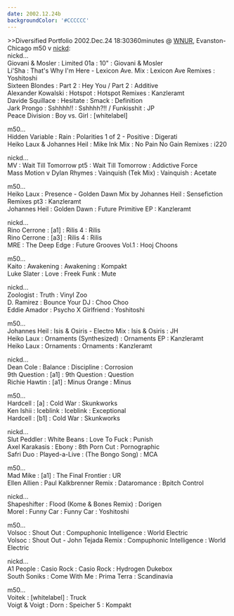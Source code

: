 ```yaml
---
date: 2002.12.24b
backgroundColor: '#CCCCCC'
---
```


\>>Diversified Portfolio 2002.Dec.24 18:30360minutes @ [WNUR](http://www.wnur.org/), Evanston-Chicago m50 v [nickd](http://dj.nickd.org/):  
nickd...  
Giovani & Mosler : Limited 01a : 10" : Giovani & Mosler  
Li'Sha : That's Why I'm Here - Lexicon Ave. Mix : Lexicon Ave Remixes : Yoshitoshi  
Sixteen Blondes : Part 2 : Hey You / Part 2 : Additive  
Alexander Kowalski : Hotspot : Hotspot Remixes : Kanzleramt  
Davide Squillace : Hesitate : Smack : Definition  
Jark Prongo : Sshhhh!! : Sshhhh?!! / Funkisshit : JP  
Peace Division : Boy vs. Girl : \[whitelabel\]  

m50...  
Hidden Variable : Rain : Polarities 1 of 2 - Positive : Digerati  
Heiko Laux & Johannes Heil : Mike Ink Mix : No Pain No Gain Remixes : i220  

nickd...  
MV : Wait Till Tomorrow pt5 : Wait Till Tomorrow : Addictive Force  
Mass Motion v Dylan Rhymes : Vainquish (Tek Mix) : Vainquish : Acetate  

m50...  
Heiko Laux : Presence - Golden Dawn Mix by Johannes Heil : Sensefiction Remixes pt3 : Kanzleramt  
Johannes Heil : Golden Dawn : Future Primitive EP : Kanzleramt  

nickd...  
Rino Cerrone : \[a1\] : Rilis 4 : Rilis  
Rino Cerrone : \[a3\] : Rilis 4 : Rilis  
MRE : The Deep Edge : Future Grooves Vol.1 : Hooj Choons  

m50...  
Kaito : Awakening : Awakening : Kompakt  
Luke Slater : Love : Freek Funk : Mute  

nickd...  
Zoologist : Truth : Vinyl Zoo  
D. Ramirez : Bounce Your DJ : Choo Choo  
Eddie Amador : Psycho X Girlfriend : Yoshitoshi  

m50...  
Johannes Heil : Isis & Osiris - Electro Mix : Isis & Osiris : JH  
Heiko Laux : Ornaments (Synthesized) : Ornaments EP : Kanzleramt  
Heiko Laux : Ornaments : Ornaments : Kanzleramt  

nickd...  
Dean Cole : Balance : Discipline : Corrosion  
9th Question : \[a1\] : 9th Question : Question  
Richie Hawtin : \[a1\] : Minus Orange : Minus  

m50...  
Hardcell : \[a\] : Cold War : Skunkworks  
Ken Ishii : Iceblink : Iceblink : Exceptional  
Hardcell : \[b1\] : Cold War : Skunkworks  

nickd...  
Slut Peddler : White Beans : Love To Fuck : Punish  
Axel Karakasis : Ebony : 8th Porn Cut : Pornographic  
Safri Duo : Played-a-Live : (The Bongo Song) : MCA  

m50...  
Mad Mike : \[a1\] : The Final Frontier : UR  
Ellen Allien : Paul Kalkbrenner Remix : Dataromance : Bpitch Control  

nickd...  
Shapeshifter : Flood (Kome & Bones Remix) : Dorigen  
Morel : Funny Car : Funny Car : Yoshitoshi  

m50...  
Volsoc : Shout Out : Compuphonic Intelligence : World Electric  
Volsoc : Shout Out - John Tejada Remix : Compuphonic Intelligence : World Electric  

nickd...  
A1 People : Casio Rock : Casio Rock : Hydrogen Dukebox  
South Soniks : Come With Me : Prima Terra : Scandinavia  

m50...  
Voitek : \[whitelabel\] : Truck  
Voigt & Voigt : Dorn : Speicher 5 : Kompakt